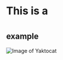 # This is a <H1> 
## <H2> example

![Image of Yaktocat](https://octodex.github.com/images/yaktocat.png)
